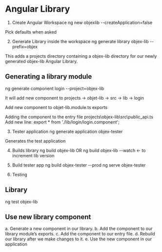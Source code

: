 # Angular Library
1. Create Angular Workspace
ng new objexlib --createApplication=false

Pick defaults when asked 

2. Generate Library inside the workspace
ng generate library objex-lib --prefix=objex

This adds a projects directory containing a objex-lib directory for our newly generated objex-lib Angular Library.

## Generating a library module
ng generate component login --project=objex-lib

It will add new component to projects → objet-lib → src → lib → login

Add new component to objet-lib.module.ts exports

Adding the component to the entry file
projects\objex-lib\src\public_api.ts
Add new line:
export * from './lib/login/login.component';

3. Tester application
ng generate application objex-tester

Generates the test application

4. Builds library
ng build objex-lib OR
ng build objex-lib --watch <- to increment lib version

5. Build tester app
ng build objex-tester --prod
ng serve objex-tester

6. Testing
## Library
ng test objex-lib

## Use new library component
a. Generate a new component in our library.
b. Add the component to our library module’s exports.
c. Add the component to our entry file.
d. Rebuild our library after we make changes to it.
e. Use the new component in our application